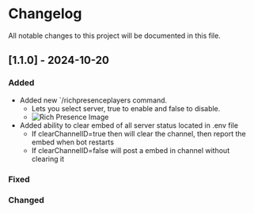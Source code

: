 # Changelog

All notable changes to this project will be documented in this file.

## [1.1.0] - 2024-10-20

### Added
- Added new `/richpresenceplayers command.
  - Lets you select server, true to enable and false to disable.
  - ![Rich Presence Image](https://drive.google.com/uc?export=view&id=1zcEAob9sm-5gv_miqkrw7M0oLUvgSFWe)
- Added ability to clear embed of all server status located in .env file
  - If clearChannelID=true then will clear the channel, then report the embed when bot restarts
  - If clearChannelID=false will post a embed in channel without clearing it

### Fixed

  
### Changed
